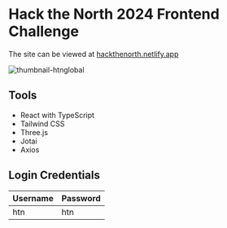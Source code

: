 # Hack the North 2024 Frontend Challenge

The site can be viewed at [hackthenorth.netlify.app](https://hackthenorth.netlify.app/)  

![thumbnail-htnglobal](https://github.com/brandon-vo/htn-frontend-challenge/assets/76707560/b6f5e85c-980e-4a56-82f4-633195c5d24a)


## Tools

- React with TypeScript
- Tailwind CSS
- Three.js
- Jotai
- Axios

## Login Credentials

| Username | Password |
| -------- | -------- |
| htn      | htn      |
